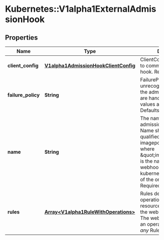 # Kubernetes::V1alpha1ExternalAdmissionHook

## Properties
Name | Type | Description | Notes
------------ | ------------- | ------------- | -------------
**client_config** | [**V1alpha1AdmissionHookClientConfig**](V1alpha1AdmissionHookClientConfig.md) | ClientConfig defines how to communicate with the hook. Required | 
**failure_policy** | **String** | FailurePolicy defines how unrecognized errors from the admission endpoint are handled - allowed values are Ignore or Fail. Defaults to Ignore. | [optional] 
**name** | **String** | The name of the external admission webhook. Name should be fully qualified, e.g., imagepolicy.kubernetes.io, where \&quot;imagepolicy\&quot; is the name of the webhook, and kubernetes.io is the name of the organization. Required. | 
**rules** | [**Array&lt;V1alpha1RuleWithOperations&gt;**](V1alpha1RuleWithOperations.md) | Rules describes what operations on what resources/subresources the webhook cares about. The webhook cares about an operation if it matches _any_ Rule. | [optional] 


